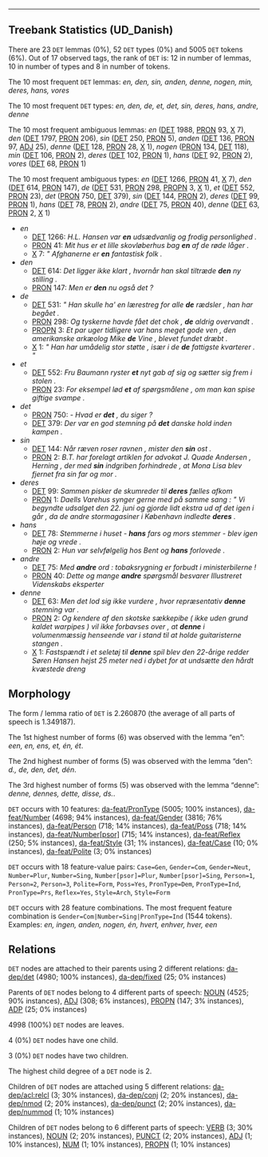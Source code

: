 

--------------------------------------------------------------------------------

## Treebank Statistics (UD_Danish)

There are 23 `DET` lemmas (0%), 52 `DET` types (0%) and 5005 `DET` tokens (6%).
Out of 17 observed tags, the rank of `DET` is: 12 in number of lemmas, 10 in number of types and 8 in number of tokens.

The 10 most frequent `DET` lemmas: <em>en, den, sin, anden, denne, nogen, min, deres, hans, vores</em>

The 10 most frequent `DET` types:  <em>en, den, de, et, det, sin, deres, hans, andre, denne</em>

The 10 most frequent ambiguous lemmas: <em>en</em> ([DET]() 1988, [PRON]() 93, [X]() 7), <em>den</em> ([DET]() 1797, [PRON]() 206), <em>sin</em> ([DET]() 250, [PRON]() 5), <em>anden</em> ([DET]() 136, [PRON]() 97, [ADJ]() 25), <em>denne</em> ([DET]() 128, [PRON]() 28, [X]() 1), <em>nogen</em> ([PRON]() 134, [DET]() 118), <em>min</em> ([DET]() 106, [PRON]() 2), <em>deres</em> ([DET]() 102, [PRON]() 1), <em>hans</em> ([DET]() 92, [PRON]() 2), <em>vores</em> ([DET]() 68, [PRON]() 1)

The 10 most frequent ambiguous types:  <em>en</em> ([DET]() 1266, [PRON]() 41, [X]() 7), <em>den</em> ([DET]() 614, [PRON]() 147), <em>de</em> ([DET]() 531, [PRON]() 298, [PROPN]() 3, [X]() 1), <em>et</em> ([DET]() 552, [PRON]() 23), <em>det</em> ([PRON]() 750, [DET]() 379), <em>sin</em> ([DET]() 144, [PRON]() 2), <em>deres</em> ([DET]() 99, [PRON]() 1), <em>hans</em> ([DET]() 78, [PRON]() 2), <em>andre</em> ([DET]() 75, [PRON]() 40), <em>denne</em> ([DET]() 63, [PRON]() 2, [X]() 1)


* <em>en</em>
  * [DET]() 1266: <em>H.L. Hansen var <b>en</b> udsædvanlig og frodig personlighed .</em>
  * [PRON]() 41: <em>Mit hus er et lille skovløberhus bag <b>en</b> af de røde låger .</em>
  * [X]() 7: <em>" Afghanerne er <b>en</b> fantastisk folk .</em>
* <em>den</em>
  * [DET]() 614: <em>Det ligger ikke klart , hvornår han skal tiltræde <b>den</b> ny stilling .</em>
  * [PRON]() 147: <em>Men er <b>den</b> nu også det ?</em>
* <em>de</em>
  * [DET]() 531: <em>" Han skulle ha' en lærestreg for alle <b>de</b> rædsler , han har begået .</em>
  * [PRON]() 298: <em>Og tyskerne havde fået det chok , <b>de</b> aldrig overvandt .</em>
  * [PROPN]() 3: <em>Et par uger tidligere var hans meget gode ven , den amerikanske arkæolog Mike <b>de</b> Vine , blevet fundet dræbt .</em>
  * [X]() 1: <em>" Han har umådelig stor støtte , især i de <b>de</b> fattigste kvarterer . "</em>
* <em>et</em>
  * [DET]() 552: <em>Fru Baumann ryster <b>et</b> nyt gab af sig og sætter sig frem i stolen .</em>
  * [PRON]() 23: <em>For eksempel lød <b>et</b> af spørgsmålene , om man kan spise giftige svampe .</em>
* <em>det</em>
  * [PRON]() 750: <em>- Hvad er <b>det</b> , du siger ?</em>
  * [DET]() 379: <em>Der var en god stemning på <b>det</b> danske hold inden kampen .</em>
* <em>sin</em>
  * [DET]() 144: <em>Når ræven roser ravnen , mister den <b>sin</b> ost .</em>
  * [PRON]() 2: <em>B.T. har forelagt artiklen for advokat J. Quade Andersen , Herning , der med <b>sin</b> indgriben forhindrede , at Mona Lisa blev fjernet fra sin far og mor .</em>
* <em>deres</em>
  * [DET]() 99: <em>Sammen pisker de skumreder til <b>deres</b> fælles afkom</em>
  * [PRON]() 1: <em>Daells Varehus synger gerne med på samme sang : " Vi begyndte udsalget den 22. juni og gjorde lidt ekstra ud af det igen i går , da de andre stormagasiner i København indledte <b>deres</b> .</em>
* <em>hans</em>
  * [DET]() 78: <em>Stemmerne i huset - <b>hans</b> fars og mors stemmer - blev igen høje og vrede .</em>
  * [PRON]() 2: <em>Hun var selvfølgelig hos Bent og <b>hans</b> forlovede .</em>
* <em>andre</em>
  * [DET]() 75: <em>Med <b>andre</b> ord : tobaksrygning er forbudt i ministerbilerne !</em>
  * [PRON]() 40: <em>Dette og mange <b>andre</b> spørgsmål besvarer Illustreret Videnskabs eksperter</em>
* <em>denne</em>
  * [DET]() 63: <em>Men det lod sig ikke vurdere , hvor repræsentativ <b>denne</b> stemning var .</em>
  * [PRON]() 2: <em>Og kendere af den skotske sækkepibe ( ikke uden grund kaldet warpipes ) vil ikke forbavses over , at <b>denne</b> i volumenmæssig henseende var i stand til at holde guitaristerne stangen .</em>
  * [X]() 1: <em>Fastspændt i et seletøj til <b>denne</b> spil blev den 22-årige redder Søren Hansen hejst 25 meter ned i dybet for at undsætte den hårdt kvæstede dreng</em>

## Morphology

The form / lemma ratio of `DET` is 2.260870 (the average of all parts of speech is 1.349187).

The 1st highest number of forms (6) was observed with the lemma “en”: <em>een, en, ens, et, én, ét</em>.

The 2nd highest number of forms (5) was observed with the lemma “den”: <em>d., de, den, det, dén</em>.

The 3rd highest number of forms (5) was observed with the lemma “denne”: <em>denne, dennes, dette, disse, ds.</em>.

`DET` occurs with 10 features: [da-feat/PronType]() (5005; 100% instances), [da-feat/Number]() (4698; 94% instances), [da-feat/Gender]() (3816; 76% instances), [da-feat/Person]() (718; 14% instances), [da-feat/Poss]() (718; 14% instances), [da-feat/Number[psor]]() (715; 14% instances), [da-feat/Reflex]() (250; 5% instances), [da-feat/Style]() (31; 1% instances), [da-feat/Case]() (10; 0% instances), [da-feat/Polite]() (3; 0% instances)

`DET` occurs with 18 feature-value pairs: `Case=Gen`, `Gender=Com`, `Gender=Neut`, `Number=Plur`, `Number=Sing`, `Number[psor]=Plur`, `Number[psor]=Sing`, `Person=1`, `Person=2`, `Person=3`, `Polite=Form`, `Poss=Yes`, `PronType=Dem`, `PronType=Ind`, `PronType=Prs`, `Reflex=Yes`, `Style=Arch`, `Style=Form`

`DET` occurs with 28 feature combinations.
The most frequent feature combination is `Gender=Com|Number=Sing|PronType=Ind` (1544 tokens).
Examples: <em>en, ingen, anden, nogen, én, hvert, enhver, hver, een</em>


## Relations

`DET` nodes are attached to their parents using 2 different relations: [da-dep/det]() (4980; 100% instances), [da-dep/fixed]() (25; 0% instances)

Parents of `DET` nodes belong to 4 different parts of speech: [NOUN]() (4525; 90% instances), [ADJ]() (308; 6% instances), [PROPN]() (147; 3% instances), [ADP]() (25; 0% instances)

4998 (100%) `DET` nodes are leaves.

4 (0%) `DET` nodes have one child.

3 (0%) `DET` nodes have two children.

The highest child degree of a `DET` node is 2.

Children of `DET` nodes are attached using 5 different relations: [da-dep/acl:relcl]() (3; 30% instances), [da-dep/conj]() (2; 20% instances), [da-dep/nmod]() (2; 20% instances), [da-dep/punct]() (2; 20% instances), [da-dep/nummod]() (1; 10% instances)

Children of `DET` nodes belong to 6 different parts of speech: [VERB]() (3; 30% instances), [NOUN]() (2; 20% instances), [PUNCT]() (2; 20% instances), [ADJ]() (1; 10% instances), [NUM]() (1; 10% instances), [PROPN]() (1; 10% instances)

